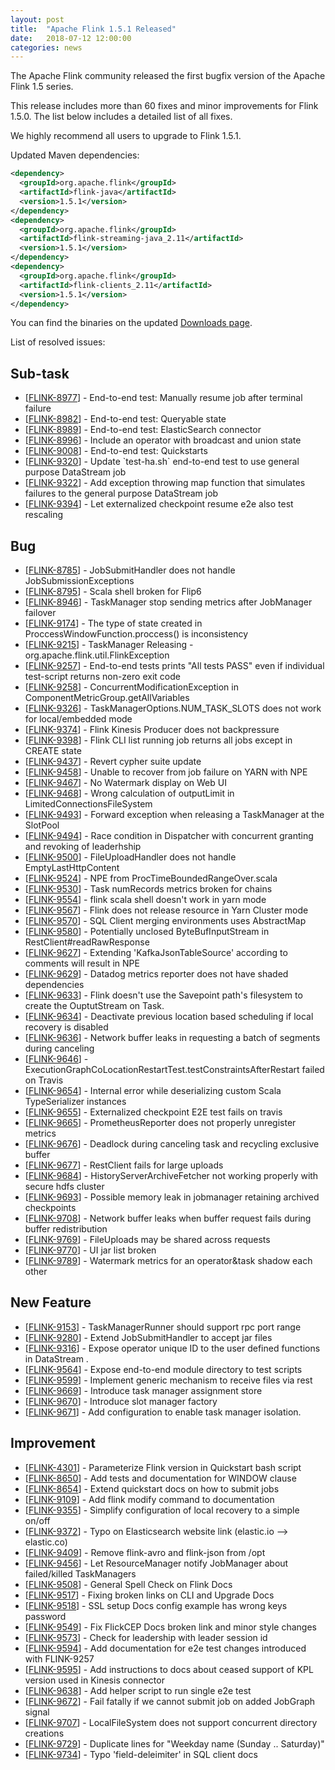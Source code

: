 ```yaml
---
layout: post
title:  "Apache Flink 1.5.1 Released"
date:   2018-07-12 12:00:00
categories: news
---
```


The Apache Flink community released the first bugfix version of the Apache Flink 1.5 series.

This release includes more than 60 fixes and minor improvements for Flink 1.5.0. The list below includes a detailed list of all fixes.

We highly recommend all users to upgrade to Flink 1.5.1.

Updated Maven dependencies:

```xml
<dependency>
  <groupId>org.apache.flink</groupId>
  <artifactId>flink-java</artifactId>
  <version>1.5.1</version>
</dependency>
<dependency>
  <groupId>org.apache.flink</groupId>
  <artifactId>flink-streaming-java_2.11</artifactId>
  <version>1.5.1</version>
</dependency>
<dependency>
  <groupId>org.apache.flink</groupId>
  <artifactId>flink-clients_2.11</artifactId>
  <version>1.5.1</version>
</dependency>
```

You can find the binaries on the updated [Downloads page](http://flink.apache.org/downloads.html).

List of resolved issues:

<h2>        Sub-task
</h2>
<ul>
<li>[<a href='https://issues.apache.org/jira/browse/FLINK-8977'>FLINK-8977</a>] -         End-to-end test: Manually resume job after terminal failure
</li>
<li>[<a href='https://issues.apache.org/jira/browse/FLINK-8982'>FLINK-8982</a>] -         End-to-end test: Queryable state
</li>
<li>[<a href='https://issues.apache.org/jira/browse/FLINK-8989'>FLINK-8989</a>] -         End-to-end test: ElasticSearch connector
</li>
<li>[<a href='https://issues.apache.org/jira/browse/FLINK-8996'>FLINK-8996</a>] -         Include an operator with broadcast and union state
</li>
<li>[<a href='https://issues.apache.org/jira/browse/FLINK-9008'>FLINK-9008</a>] -         End-to-end test: Quickstarts
</li>
<li>[<a href='https://issues.apache.org/jira/browse/FLINK-9320'>FLINK-9320</a>] -         Update `test-ha.sh` end-to-end test to use general purpose DataStream job
</li>
<li>[<a href='https://issues.apache.org/jira/browse/FLINK-9322'>FLINK-9322</a>] -         Add exception throwing map function that simulates failures to the general purpose DataStream job
</li>
<li>[<a href='https://issues.apache.org/jira/browse/FLINK-9394'>FLINK-9394</a>] -         Let externalized checkpoint resume e2e also test rescaling
</li>
</ul>
        
<h2>        Bug
</h2>
<ul>
<li>[<a href='https://issues.apache.org/jira/browse/FLINK-8785'>FLINK-8785</a>] -         JobSubmitHandler does not handle JobSubmissionExceptions
</li>
<li>[<a href='https://issues.apache.org/jira/browse/FLINK-8795'>FLINK-8795</a>] -         Scala shell broken for Flip6
</li>
<li>[<a href='https://issues.apache.org/jira/browse/FLINK-8946'>FLINK-8946</a>] -         TaskManager stop sending metrics after JobManager failover
</li>
<li>[<a href='https://issues.apache.org/jira/browse/FLINK-9174'>FLINK-9174</a>] -         The type of state created in ProccessWindowFunction.proccess() is inconsistency
</li>
<li>[<a href='https://issues.apache.org/jira/browse/FLINK-9215'>FLINK-9215</a>] -         TaskManager Releasing  - org.apache.flink.util.FlinkException
</li>
<li>[<a href='https://issues.apache.org/jira/browse/FLINK-9257'>FLINK-9257</a>] -         End-to-end tests prints &quot;All tests PASS&quot; even if individual test-script returns non-zero exit code
</li>
<li>[<a href='https://issues.apache.org/jira/browse/FLINK-9258'>FLINK-9258</a>] -         ConcurrentModificationException in ComponentMetricGroup.getAllVariables
</li>
<li>[<a href='https://issues.apache.org/jira/browse/FLINK-9326'>FLINK-9326</a>] -         TaskManagerOptions.NUM_TASK_SLOTS does not work for local/embedded mode
</li>
<li>[<a href='https://issues.apache.org/jira/browse/FLINK-9374'>FLINK-9374</a>] -         Flink Kinesis Producer does not backpressure
</li>
<li>[<a href='https://issues.apache.org/jira/browse/FLINK-9398'>FLINK-9398</a>] -         Flink CLI list running job returns all jobs except in CREATE state
</li>
<li>[<a href='https://issues.apache.org/jira/browse/FLINK-9437'>FLINK-9437</a>] -         Revert cypher suite update
</li>
<li>[<a href='https://issues.apache.org/jira/browse/FLINK-9458'>FLINK-9458</a>] -         Unable to recover from job failure on YARN with NPE
</li>
<li>[<a href='https://issues.apache.org/jira/browse/FLINK-9467'>FLINK-9467</a>] -         No Watermark display on Web UI
</li>
<li>[<a href='https://issues.apache.org/jira/browse/FLINK-9468'>FLINK-9468</a>] -         Wrong calculation of outputLimit in LimitedConnectionsFileSystem
</li>
<li>[<a href='https://issues.apache.org/jira/browse/FLINK-9493'>FLINK-9493</a>] -         Forward exception when releasing a TaskManager at the SlotPool
</li>
<li>[<a href='https://issues.apache.org/jira/browse/FLINK-9494'>FLINK-9494</a>] -         Race condition in Dispatcher with concurrent granting and revoking of leaderhship
</li>
<li>[<a href='https://issues.apache.org/jira/browse/FLINK-9500'>FLINK-9500</a>] -         FileUploadHandler does not handle EmptyLastHttpContent
</li>
<li>[<a href='https://issues.apache.org/jira/browse/FLINK-9524'>FLINK-9524</a>] -         NPE from ProcTimeBoundedRangeOver.scala
</li>
<li>[<a href='https://issues.apache.org/jira/browse/FLINK-9530'>FLINK-9530</a>] -         Task numRecords metrics broken for chains
</li>
<li>[<a href='https://issues.apache.org/jira/browse/FLINK-9554'>FLINK-9554</a>] -         flink scala shell doesn&#39;t work in yarn mode
</li>
<li>[<a href='https://issues.apache.org/jira/browse/FLINK-9567'>FLINK-9567</a>] -         Flink does not release resource in Yarn Cluster mode
</li>
<li>[<a href='https://issues.apache.org/jira/browse/FLINK-9570'>FLINK-9570</a>] -         SQL Client merging environments uses AbstractMap
</li>
<li>[<a href='https://issues.apache.org/jira/browse/FLINK-9580'>FLINK-9580</a>] -         Potentially unclosed ByteBufInputStream in RestClient#readRawResponse
</li>
<li>[<a href='https://issues.apache.org/jira/browse/FLINK-9627'>FLINK-9627</a>] -         Extending &#39;KafkaJsonTableSource&#39; according to comments will result in NPE
</li>
<li>[<a href='https://issues.apache.org/jira/browse/FLINK-9629'>FLINK-9629</a>] -         Datadog metrics reporter does not have shaded dependencies
</li>
<li>[<a href='https://issues.apache.org/jira/browse/FLINK-9633'>FLINK-9633</a>] -         Flink doesn&#39;t use the Savepoint path&#39;s filesystem to create the OuptutStream on Task.
</li>
<li>[<a href='https://issues.apache.org/jira/browse/FLINK-9634'>FLINK-9634</a>] -         Deactivate previous location based scheduling if local recovery is disabled
</li>
<li>[<a href='https://issues.apache.org/jira/browse/FLINK-9636'>FLINK-9636</a>] -         Network buffer leaks in requesting a batch of segments during canceling
</li>
<li>[<a href='https://issues.apache.org/jira/browse/FLINK-9646'>FLINK-9646</a>] -         ExecutionGraphCoLocationRestartTest.testConstraintsAfterRestart failed on Travis
</li>
<li>[<a href='https://issues.apache.org/jira/browse/FLINK-9654'>FLINK-9654</a>] -         Internal error while deserializing custom Scala TypeSerializer instances
</li>
<li>[<a href='https://issues.apache.org/jira/browse/FLINK-9655'>FLINK-9655</a>] -         Externalized checkpoint E2E test fails on travis
</li>
<li>[<a href='https://issues.apache.org/jira/browse/FLINK-9665'>FLINK-9665</a>] -         PrometheusReporter does not properly unregister metrics
</li>
<li>[<a href='https://issues.apache.org/jira/browse/FLINK-9676'>FLINK-9676</a>] -         Deadlock during canceling task and recycling exclusive buffer
</li>
<li>[<a href='https://issues.apache.org/jira/browse/FLINK-9677'>FLINK-9677</a>] -         RestClient fails for large uploads
</li>
<li>[<a href='https://issues.apache.org/jira/browse/FLINK-9684'>FLINK-9684</a>] -         HistoryServerArchiveFetcher not working properly with secure hdfs cluster
</li>
<li>[<a href='https://issues.apache.org/jira/browse/FLINK-9693'>FLINK-9693</a>] -         Possible memory leak in jobmanager retaining archived checkpoints
</li>
<li>[<a href='https://issues.apache.org/jira/browse/FLINK-9708'>FLINK-9708</a>] -         Network buffer leaks when buffer request fails during buffer redistribution
</li>
<li>[<a href='https://issues.apache.org/jira/browse/FLINK-9769'>FLINK-9769</a>] -         FileUploads may be shared across requests
</li>
<li>[<a href='https://issues.apache.org/jira/browse/FLINK-9770'>FLINK-9770</a>] -         UI jar list broken
</li>
<li>[<a href='https://issues.apache.org/jira/browse/FLINK-9789'>FLINK-9789</a>] -         Watermark metrics for an operator&amp;task shadow each other
</li>
</ul>
        
<h2>        New Feature
</h2>
<ul>
<li>[<a href='https://issues.apache.org/jira/browse/FLINK-9153'>FLINK-9153</a>] -         TaskManagerRunner should support rpc port range
</li>
<li>[<a href='https://issues.apache.org/jira/browse/FLINK-9280'>FLINK-9280</a>] -         Extend JobSubmitHandler to accept jar files
</li>
<li>[<a href='https://issues.apache.org/jira/browse/FLINK-9316'>FLINK-9316</a>] -         Expose operator unique ID to the user defined functions in DataStream .
</li>
<li>[<a href='https://issues.apache.org/jira/browse/FLINK-9564'>FLINK-9564</a>] -         Expose end-to-end module directory to test scripts
</li>
<li>[<a href='https://issues.apache.org/jira/browse/FLINK-9599'>FLINK-9599</a>] -         Implement generic mechanism to receive files via rest
</li>
<li>[<a href='https://issues.apache.org/jira/browse/FLINK-9669'>FLINK-9669</a>] -         Introduce task manager assignment store
</li>
<li>[<a href='https://issues.apache.org/jira/browse/FLINK-9670'>FLINK-9670</a>] -         Introduce slot manager factory
</li>
<li>[<a href='https://issues.apache.org/jira/browse/FLINK-9671'>FLINK-9671</a>] -         Add configuration to enable task manager isolation.
</li>
</ul>
        
<h2>        Improvement
</h2>
<ul>
<li>[<a href='https://issues.apache.org/jira/browse/FLINK-4301'>FLINK-4301</a>] -         Parameterize Flink version in Quickstart bash script
</li>
<li>[<a href='https://issues.apache.org/jira/browse/FLINK-8650'>FLINK-8650</a>] -         Add tests and documentation for WINDOW clause
</li>
<li>[<a href='https://issues.apache.org/jira/browse/FLINK-8654'>FLINK-8654</a>] -         Extend quickstart docs on how to submit jobs
</li>
<li>[<a href='https://issues.apache.org/jira/browse/FLINK-9109'>FLINK-9109</a>] -         Add flink modify command to documentation
</li>
<li>[<a href='https://issues.apache.org/jira/browse/FLINK-9355'>FLINK-9355</a>] -         Simplify configuration of local recovery to a simple on/off
</li>
<li>[<a href='https://issues.apache.org/jira/browse/FLINK-9372'>FLINK-9372</a>] -         Typo on Elasticsearch website link (elastic.io --&gt; elastic.co)
</li>
<li>[<a href='https://issues.apache.org/jira/browse/FLINK-9409'>FLINK-9409</a>] -         Remove flink-avro and flink-json from /opt
</li>
<li>[<a href='https://issues.apache.org/jira/browse/FLINK-9456'>FLINK-9456</a>] -         Let ResourceManager notify JobManager about failed/killed TaskManagers
</li>
<li>[<a href='https://issues.apache.org/jira/browse/FLINK-9508'>FLINK-9508</a>] -         General Spell Check on Flink Docs
</li>
<li>[<a href='https://issues.apache.org/jira/browse/FLINK-9517'>FLINK-9517</a>] -         Fixing broken links on CLI and Upgrade Docs
</li>
<li>[<a href='https://issues.apache.org/jira/browse/FLINK-9518'>FLINK-9518</a>] -         SSL setup Docs config example has wrong keys password 
</li>
<li>[<a href='https://issues.apache.org/jira/browse/FLINK-9549'>FLINK-9549</a>] -         Fix FlickCEP Docs broken link and minor style changes
</li>
<li>[<a href='https://issues.apache.org/jira/browse/FLINK-9573'>FLINK-9573</a>] -         Check for leadership with leader session id
</li>
<li>[<a href='https://issues.apache.org/jira/browse/FLINK-9594'>FLINK-9594</a>] -         Add documentation for e2e test changes introduced with FLINK-9257
</li>
<li>[<a href='https://issues.apache.org/jira/browse/FLINK-9595'>FLINK-9595</a>] -         Add instructions to docs about ceased support of KPL version used in Kinesis connector
</li>
<li>[<a href='https://issues.apache.org/jira/browse/FLINK-9638'>FLINK-9638</a>] -         Add helper script to run single e2e test
</li>
<li>[<a href='https://issues.apache.org/jira/browse/FLINK-9672'>FLINK-9672</a>] -         Fail fatally if we cannot submit job on added JobGraph signal
</li>
<li>[<a href='https://issues.apache.org/jira/browse/FLINK-9707'>FLINK-9707</a>] -         LocalFileSystem does not support concurrent directory creations
</li>
<li>[<a href='https://issues.apache.org/jira/browse/FLINK-9729'>FLINK-9729</a>] -         Duplicate lines for &quot;Weekday name (Sunday .. Saturday)&quot;
</li>
<li>[<a href='https://issues.apache.org/jira/browse/FLINK-9734'>FLINK-9734</a>] -         Typo &#39;field-deleimiter&#39; in SQL client docs
</li>
</ul>
                                                                                                                                                
